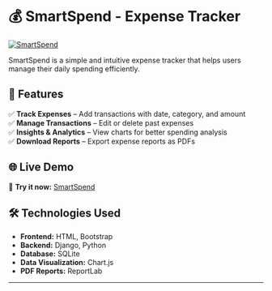# 💰 SmartSpend - Expense Tracker  

[![SmartSpend](https://img.shields.io/badge/Live%20Demo-Click%20Here-brightgreen?style=flat&logo=railway)](https://smartspend-production.up.railway.app/)  

SmartSpend is a simple and intuitive expense tracker that helps users manage their daily spending efficiently.  

## 🚀 Features  
✅ **Track Expenses** – Add transactions with date, category, and amount  
✅ **Manage Transactions** – Edit or delete past expenses  
✅ **Insights & Analytics** – View charts for better spending analysis  
✅ **Download Reports** – Export expense reports as PDFs  

## 🌐 Live Demo  
🔗 **Try it now:** [SmartSpend](https://smartspend-production.up.railway.app/)  

## 🛠️ Technologies Used  
- **Frontend:** HTML, Bootstrap  
- **Backend:** Django, Python  
- **Database:** SQLite  
- **Data Visualization:** Chart.js  
- **PDF Reports:** ReportLab  

---
